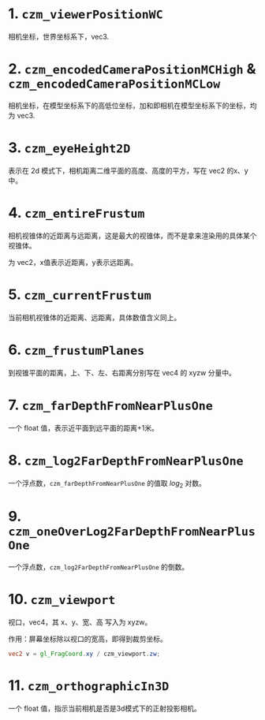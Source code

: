 # 1. `czm_viewerPositionWC`

相机坐标，世界坐标系下，vec3.



# 2. `czm_encodedCameraPositionMCHigh` & `czm_encodedCameraPositionMCLow`

相机坐标，在模型坐标系下的高低位坐标，加和即相机在模型坐标系下的坐标，均为 vec3.



# 3. `czm_eyeHeight2D`

表示在 2d 模式下，相机距离二维平面的高度、高度的平方，写在 vec2 的x、y中。



# 4. `czm_entireFrustum`

相机视锥体的近距离与远距离，这是最大的视锥体，而不是拿来渲染用的具体某个视锥体。

为 vec2，x值表示近距离，y表示远距离。



# 5. `czm_currentFrustum`

当前相机视锥体的近距离、远距离，具体数值含义同上。



# 6. `czm_frustumPlanes`

到视锥平面的距离，上、下、左、右距离分别写在 vec4 的 xyzw 分量中。



# 7. `czm_farDepthFromNearPlusOne`

一个 float 值，表示近平面到远平面的距离+1米。



# 8. `czm_log2FarDepthFromNearPlusOne`

一个浮点数，`czm_farDepthFromNearPlusOne` 的值取 $log_2$ 对数。



# 9. `czm_oneOverLog2FarDepthFromNearPlusOne`

一个浮点数，`czm_log2FarDepthFromNearPlusOne` 的倒数。



# 10. `czm_viewport`

视口，vec4，其 x、y、宽、高 写入为 xyzw。

作用：屏幕坐标除以视口的宽高，即得到裁剪坐标。

``` glsl
vec2 v = gl_FragCoord.xy / czm_viewport.zw;
```



# 11. `czm_orthographicIn3D`

一个 float 值，指示当前相机是否是3d模式下的正射投影相机。